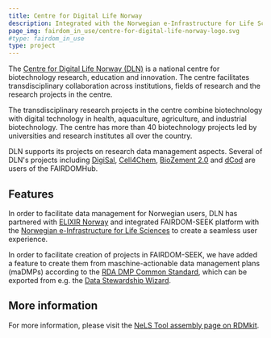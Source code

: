 ```yaml
---
title: Centre for Digital Life Norway
description: Integrated with the Norwegian e-Infrastructure for Life Sciences.
page_img: fairdom_in_use/centre-for-digital-life-norway-logo.svg
#type: fairdom_in_use
type: project
---
```


The [Centre for Digital Life Norway (DLN)](https://www.digitallifenorway.org) is a national centre for biotechnology research, education and innovation. The centre facilitates transdisciplinary collaboration across institutions, fields of research and the research projects in the centre. 

The transdisciplinary research projects in the centre combine biotechnology with digital technology in health, aquaculture, agriculture, and industrial biotechnology. The centre has more than 40 biotechnology projects led by universities and research institutes all over the country.

DLN supports its projects on research data management aspects. Several of DLN's projects including [DigiSal](https://www.digitallifenorway.org/projects/digisal/index.html), [Cell4Chem](https://www.digitallifenorway.org/projects/Cell4Chem/index.html), [BioZement 2.0](https://www.digitallifenorway.org/projects/biozement-2-0/index.html) and [dCod](https://www.digitallifenorway.org/projects/dcod-1-0/index.html) are users of the FAIRDOMHub.

## Features

In order to facilitate data management for Norwegian users, DLN has partnered with [ELIXIR Norway](https://elixir.no/) and integrated FAIRDOM-SEEK platform with the [Norwegian e-Infrastructure for Life Sciences](https://nels.bioinfo.no) to create a seamless user experience.

In order to facilitate creation of projects in FAIRDOM-SEEK, we have added a feature to create them from maschine-actionable data management plans (maDMPs) according to the [RDA DMP Common Standard](https://github.com/RDA-DMP-Common/RDA-DMP-Common-Standard), which can be exported from e.g. the [Data Stewardship Wizard](https://ds-wizard.org/).

## More information

For more information, please visit the [NeLS Tool assembly page on RDMkit](https://rdmkit.elixir-europe.org/nels_assembly).
